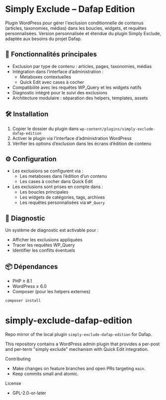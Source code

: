 # Simply Exclude – Dafap Edition

Plugin WordPress pour gérer l'exclusion conditionnelle de contenus (articles, taxonomies, médias) dans les boucles, widgets, et requêtes personnalisées. Version personnalisée et étendue du plugin Simply Exclude, adaptée aux besoins du projet Dafap.

## 🧩 Fonctionnalités principales

- Exclusion par type de contenu : articles, pages, taxonomies, médias
- Intégration dans l’interface d’administration :
  - Metaboxes contextuelles
  - Quick Edit avec cases à cocher
- Compatibilité avec les requêtes WP_Query et les widgets natifs
- Diagnostic intégré pour le suivi des exclusions
- Architecture modulaire : séparation des helpers, templates, assets

## 🛠 Installation

1. Copier le dossier du plugin dans `wp-content/plugins/simply-exclude-dafap-edition`
2. Activer le plugin via l’interface d’administration WordPress
3. Vérifier les options d’exclusion dans les écrans d’édition de contenu

## ⚙️ Configuration

- Les exclusions se configurent via :
  - Les metaboxes dans l’édition d’un contenu
  - Les cases à cocher dans Quick Edit
- Les exclusions sont prises en compte dans :
  - Les boucles principales
  - Les widgets de catégories, tags, archives
  - Les requêtes personnalisées via `WP_Query`

## 🧪 Diagnostic

Un système de diagnostic est activable pour :
- Afficher les exclusions appliquées
- Tracer les requêtes WP_Query
- Identifier les conflits éventuels

## 📦 Dépendances

- PHP ≥ 8.1
- WordPress ≥ 6.0
- Composer (pour les helpers externes)

```bash
composer install
```

# simply-exclude-dafap-edition

Repo mirror of the local plugin `simply-exclude-dafap-edition` for Dafap.

This repository contains a WordPress admin plugin that provides a per-post and per-term "simply exclude" mechanism with Quick Edit integration.

Contributing
- Make changes on feature branches and open PRs targeting `main`.
- Keep commits small and atomic.

License
- GPL-2.0-or-later

